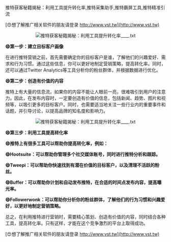 推特获客秘籍揭秘：利用工具提升转化率,推特采集助手,推特霸屏工具,推特精准引流

[😍想了解推广相关软件的朋友请登录 http://www.vst.tw](http://www.vst.tw)

 <center><img src="https://vst.tw/MP4/tuiguang/png/3.png" alt="推特获客秘籍揭秘：利用工具提升转化率____.txt"></center>

**😄第一步：建立目标客户画像**

在进行推特营销之前，首先需要确定你的目标客户是谁，了解他们的兴趣爱好、需求和行为习惯。通过这些信息，你可以更好地制定营销策略，提高转化率。同时，还可以通过Twitter Analytics等工具分析你的粉丝群体，并根据数据进行优化。

**😄第二步：创造有价值的内容**

推特上有大量的信息流，如果你的内容不能让人眼前一亮，很难吸引到用户的注意力。因此，在发布内容时，一定要创造有价值的信息，包括新闻、趋势、图片和视频等，以吸引更多的目标客户。同时，也需要适当地关注一些行业内的重要事件和话题，并引导讨论，以提高品牌的知名度和影响力。

 <center><img src="https://vst.tw/MP4/tuiguang/png/6.png" alt="推特获客秘籍揭秘：利用工具提升转化率____.txt"></center>

**😄第三步：利用工具提高转化率**

**😄推特上有很多工具可以帮助你提高转化率，例如：**

**😄Hootsuite：可以帮助你管理多个社交媒体账号，同时进行推特分析和跟踪。**

**😄Tweepi：可以帮助你快速找到有潜在价值的目标客户，以及清理不活跃的粉丝。**

**😄Buffer：可以帮助你计划和自动发布推特，在合适的时间点发布内容，提高曝光率。**

**😄Followerwonk：可以帮助你分析你的粉丝群体，了解他们的行为习惯和兴趣爱好，以更好地制定营销策略。**

总之，在利用推特进行营销时，需要精心策划、创造有价值的内容，同时结合各种工具，提高转化率。只有这样，才能在这个竞争激烈的平台上取得成功。

[😍想了解推广相关软件的朋友请登录 http://www.vst.tw](http://www.vst.tw)



